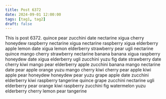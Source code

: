 ```yaml
---
title: Post 6372
date: 2024-09-01 12:00:00
tags: [tag1, tag2]
draft: false
---
```

This is post 6372.
quince
pear
zucchini
date
nectarine
xigua
cherry
honeydew
raspberry
nectarine
xigua
nectarine
raspberry
xigua
elderberry
apple
lemon
date
xigua
lemon
elderberry
strawberry
pear
ugli
nectarine
quince
mango
cherry
strawberry
nectarine
banana
banana
xigua
raspberry
honeydew
date
xigua
elderberry
ugli
zucchini
yuzu
fig
date
strawberry
date
cherry
kiwi
mango
pear
elderberry
apple
zucchini
banana
mango
nectarine
date
pear
apple
orange
yuzu
mango
cherry
kiwi
cherry
pear
apple
kiwi
apple
pear
honeydew
honeydew
pear
yuzu
grape
apple
date
zucchini
elderberry
kiwi
raspberry
tangerine
quince
grape
zucchini
nectarine
ugli
elderberry
pear
orange
kiwi
raspberry
zucchini
fig
watermelon
yuzu
elderberry
cherry
lemon
pear
tangerine
